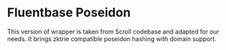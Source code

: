 Fluentbase Poseidon
===================

This version of wrapper is taken from Scroll codebase and adapted for our needs.
It brings zktrie compatible poseidon hashing with domain support.